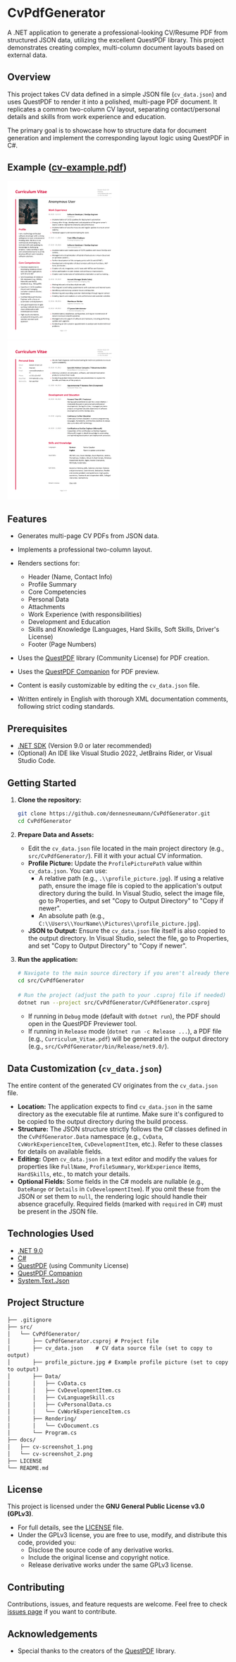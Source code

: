 # CvPdfGenerator
A .NET application to generate a professional-looking CV/Resume PDF from structured JSON data, utilizing the excellent QuestPDF library. This project demonstrates creating complex, multi-column document layouts based on external data.

## Overview

This project takes CV data defined in a simple JSON file (`cv_data.json`) and uses QuestPDF to render it into a polished, multi-page PDF document. It replicates a common two-column CV layout, separating contact/personal details and skills from work experience and education.

The primary goal is to showcase how to structure data for document generation and implement the corresponding layout logic using QuestPDF in C#.

## Example ([cv-example.pdf](docs/cv-example.pdf))
![Generated PDF Screenshot Page 1](docs/cv-screenshot_1.png)
![Generated PDF Screenshot Page 2](docs/cv-screenshot_2.png)

## Features

* Generates multi-page CV PDFs from JSON data.
* Implements a professional two-column layout.
* Renders sections for:
    * Header (Name, Contact Info)
    * Profile Summary
    * Core Competencies
    * Personal Data
    * Attachments
    * Work Experience (with responsibilities)
    * Development and Education
    * Skills and Knowledge (Languages, Hard Skills, Soft Skills, Driver's License)
    * Footer (Page Numbers)
* Uses the [QuestPDF](https://www.questpdf.com/) library (Community License) for PDF creation.
* Uses the [QuestPDF Companion](https://www.questpdf.com/companion/usage.html) for PDF preview.

* Content is easily customizable by editing the `cv_data.json` file.
* Written entirely in English with thorough XML documentation comments, following strict coding standards.

## Prerequisites

* [.NET SDK](https://dotnet.microsoft.com/download) (Version 9.0 or later recommended)
* (Optional) An IDE like Visual Studio 2022, JetBrains Rider, or Visual Studio Code.

## Getting Started

1.  **Clone the repository:**
    ```bash
    git clone https://github.com/dennesneumann/CvPdfGenerator.git
    cd CvPdfGenerator
    ```

2.  **Prepare Data and Assets:**
    * Edit the `cv_data.json` file located in the main project directory (e.g., `src/CvPdfGenerator/`). Fill it with your actual CV information.
    * **Profile Picture:** Update the `ProfilePicturePath` value within `cv_data.json`. You can use:
        * A relative path (e.g., `.\\profile_picture.jpg`). If using a relative path, ensure the image file is copied to the application's output directory during the build. In Visual Studio, select the image file, go to Properties, and set "Copy to Output Directory" to "Copy if newer".
        * An absolute path (e.g., `C:\\Users\\YourName\\Pictures\\profile_picture.jpg`).
    * **JSON to Output:** Ensure the `cv_data.json` file itself is also copied to the output directory. In Visual Studio, select the file, go to Properties, and set "Copy to Output Directory" to "Copy if newer".

3.  **Run the application:**
    ```bash
    # Navigate to the main source directory if you aren't already there
    cd src/CvPdfGenerator

    # Run the project (adjust the path to your .csproj file if needed)
    dotnet run --project src/CvPdfGenerator/CvPdfGenerator.csproj
    ```

    * If running in `Debug` mode (default with `dotnet run`), the PDF should open in the QuestPDF Previewer tool.
    * If running in `Release` mode (`dotnet run -c Release ...`), a PDF file (e.g., `Curriculum_Vitae.pdf`) will be generated in the output directory (e.g., `src/CvPdfGenerator/bin/Release/net9.0/`).

## Data Customization (`cv_data.json`)

The entire content of the generated CV originates from the `cv_data.json` file.

* **Location:** The application expects to find `cv_data.json` in the same directory as the executable file at runtime. Make sure it's configured to be copied to the output directory during the build process.
* **Structure:** The JSON structure strictly follows the C# classes defined in the `CvPdfGenerator.Data` namespace (e.g., `CvData`, `CvWorkExperienceItem`, `CvDevelopmentItem`, etc.). Refer to these classes for details on available fields.
* **Editing:** Open `cv_data.json` in a text editor and modify the values for properties like `FullName`, `ProfileSummary`, `WorkExperience` items, `HardSkills`, etc., to match your details.
* **Optional Fields:** Some fields in the C# models are nullable (e.g., `DateRange` or `Details` in `CvDevelopmentItem`). If you omit these from the JSON or set them to `null`, the rendering logic should handle their absence gracefully. Required fields (marked with `required` in C#) must be present in the JSON file.

## Technologies Used

* [.NET 9.0](https://dotnet.microsoft.com/)
* [C#](https://docs.microsoft.com/en-us/dotnet/csharp/)
* [QuestPDF](https://www.questpdf.com/) (using Community License)
* [QuestPDF Companion](https://www.questpdf.com/companion/usage.html)
* [System.Text.Json](https://docs.microsoft.com/en-us/dotnet/standard/serialization/system-text-json-overview)

## Project Structure
```
├── .gitignore
├── src/
│   └── CvPdfGenerator/
│       ├── CvPdfGenerator.csproj # Project file
│       ├── cv_data.json    # CV data source file (set to copy to output)
│       ├── profile_picture.jpg # Example profile picture (set to copy to output)
│       ├── Data/
│       │   ├── CvData.cs
│       │   ├── CvDevelopmentItem.cs
│       │   ├── CvLanguageSkill.cs
│       │   ├── CvPersonalData.cs
│       │   └── CvWorkExperienceItem.cs
│       ├── Rendering/
│       │   └── CvDocument.cs
│       └── Program.cs
├── docs/
│   ├── cv-screenshot_1.png
│   └── cv-screenshot_2.png
├── LICENSE
└── README.md
```

## License

This project is licensed under the **GNU General Public License v3.0 (GPLv3)**.
- For full details, see the [LICENSE](LICENSE) file.
- Under the GPLv3 license, you are free to use, modify, and distribute this code, provided you:
  - Disclose the source code of any derivative works.
  - Include the original license and copyright notice.
  - Release derivative works under the same GPLv3 license.

## Contributing

Contributions, issues, and feature requests are welcome. Feel free to check [issues page](https://github.com/dennesneumann/CvPdfGenerator/issues) if you want to contribute.

## Acknowledgements

* Special thanks to the creators of the [QuestPDF](https://www.questpdf.com/) library.